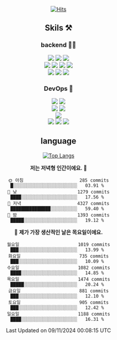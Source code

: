 <div align="center">

[![Hits](https://hits.seeyoufarm.com/api/count/incr/badge.svg?url=https%3A%2F%2Fgithub.com%2Fzxcv9203%2Fhit-counter&count_bg=%23FF7272&title_bg=%23324C2E&icon=codeigniter.svg&icon_color=%23DD5B5B&title=%EB%B0%A9%EB%AC%B8%EC%9E%90&edge_flat=false)](https://hits.seeyoufarm.com)
  
## Skils ⚒️

### backend 🧑‍💻
  
<img src="https://img.shields.io/badge/Java-FF6600?style=flat-square&logo=buymeacoffee&logoColor=white"/>
<img src="https://img.shields.io/badge/Go-0099FF?style=flat-square&logo=go&logoColor=white"/>
<img src="https://img.shields.io/badge/Kotlin-7F52FF?style=flat-square&logo=kotlin&logoColor=white"/>
  
  
<br />
  
<img src="https://img.shields.io/badge/Spring-339933?style=flat-square&logo=Spring&logoColor=white"/>
<img src="https://img.shields.io/badge/Spring Boot-339933?style=flat-square&logo=Spring Boot&logoColor=white"/>
<img src="https://img.shields.io/badge/Spring Security-339933?style=flat-square&logo=Spring Security&logoColor=white"/>
  
<img src="https://img.shields.io/badge/Spring Data JPA-339933?style=flat-square&logo=Hibernate&logoColor=white"/>

<br />
  
  <img src="https://img.shields.io/badge/mysql-0099FF?style=flat-square&logo=mysql&logoColor=white"/>
  <img src="https://img.shields.io/badge/mariadb-0099FF?style=flat-square&logo=mariadb&logoColor=white"/>
  <img src="https://img.shields.io/badge/mongoDB-47A248?style=flat-square&logo=mongodb&logoColor=white"/>
  
  
### DevOps 🚀
  
  <img src="https://img.shields.io/badge/docker-2496ED?style=flat-square&logo=docker&logoColor=white"/>
  <img src="https://img.shields.io/badge/kubernetes-326CE5?style=flat-square&logo=kubernetes&logoColor=white"/>
  
  <br />
  
  <img src="https://img.shields.io/badge/Github Actions-2088FF?style=flat-square&logo=githubactions&logoColor=white"/>
  <img src="https://img.shields.io/badge/Jenkins-D24939?style=flat-square&logo=jenkins&logoColor=white"/>
  
  
  <br />
  <img src="https://img.shields.io/badge/terraform-7B42BC?style=flat-square&logo=terraform&logoColor=white"/>
  
  <br />
  <img src="https://img.shields.io/badge/Amazon AWS-232F3E?style=flat-square&logo=Amazon AWS&logoColor=white"/>

  <img src="https://img.shields.io/badge/GCP-4285F4?style=flat-square&logo=googlecloud&logoColor=white"/>
  <img src="https://img.shields.io/badge/NCP-03C75A?style=flat-square&logo=naver&logoColor=white"/>
  
  
## language

[![Top Langs](https://github-readme-stats.vercel.app/api/top-langs/?username=zxcv9203&hide=html&exclude_repo=zxcv9203.github.io,golB&theme=grate-gatsby)](https://github.com/zxcv9203/github-readme-stats)
  
<!--START_SECTION:waka-->
**저는 저녁형 인간이에요. 🦉** 

```text
🌞 아침                     285 commits         █░░░░░░░░░░░░░░░░░░░░░░░░   03.91 % 
🌆 낮　                     1279 commits        ████░░░░░░░░░░░░░░░░░░░░░   17.56 % 
🌃 저녁                     4327 commits        ███████████████░░░░░░░░░░   59.40 % 
🌙 밤　                     1393 commits        █████░░░░░░░░░░░░░░░░░░░░   19.12 % 
```
📅 **제가 가장 생산적인 날은 목요일이에요.** 

```text
월요일                      1019 commits        ███░░░░░░░░░░░░░░░░░░░░░░   13.99 % 
화요일                      735 commits         ███░░░░░░░░░░░░░░░░░░░░░░   10.09 % 
수요일                      1082 commits        ████░░░░░░░░░░░░░░░░░░░░░   14.85 % 
목요일                      1474 commits        █████░░░░░░░░░░░░░░░░░░░░   20.24 % 
금요일                      881 commits         ███░░░░░░░░░░░░░░░░░░░░░░   12.10 % 
토요일                      905 commits         ███░░░░░░░░░░░░░░░░░░░░░░   12.42 % 
일요일                      1188 commits        ████░░░░░░░░░░░░░░░░░░░░░   16.31 % 
```



 Last Updated on 09/11/2024 00:08:15 UTC
<!--END_SECTION:waka-->
  
</div>


